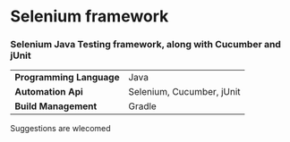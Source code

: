 # Selenium framework

<h3>Selenium Java Testing framework, along with Cucumber and jUnit</h3>

<div>
<table>
<tr><td><b>Programming Language</b></td><td>Java</td></tr>

<tr><td><b>Automation Api</b></td><td>Selenium, Cucumber, jUnit</td></tr>

<tr><td><b>Build Management</b></td><td>Gradle</td></tr>
</table>
</div>



Suggestions are wlecomed
